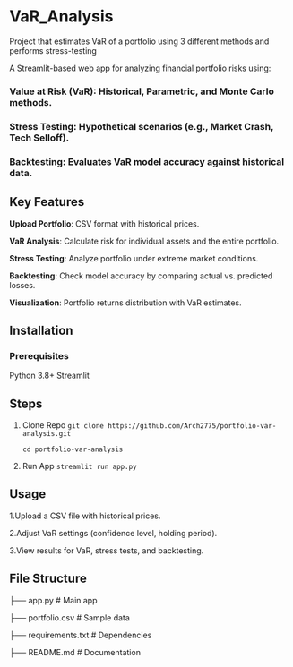 # VaR_Analysis
Project that estimates VaR of a portfolio using 3 different methods and performs stress-testing

A Streamlit-based web app for analyzing financial portfolio risks using:

### Value at Risk (VaR): Historical, Parametric, and Monte Carlo methods.

### Stress Testing: Hypothetical scenarios (e.g., Market Crash, Tech Selloff).

### Backtesting: Evaluates VaR model accuracy against historical data.

## Key Features

**Upload Portfolio**: CSV format with historical prices.

**VaR Analysis**: Calculate risk for individual assets and the entire portfolio.

**Stress Testing**: Analyze portfolio under extreme market conditions.

**Backtesting**: Check model accuracy by comparing actual vs. predicted losses.

**Visualization**: Portfolio returns distribution with VaR estimates.

## Installation

### Prerequisites

Python 3.8+
Streamlit

## Steps

1. Clone Repo
   ```git clone https://github.com/Arch2775/portfolio-var-analysis.git```
   
   ```cd portfolio-var-analysis```

3. Run App
   ```streamlit run app.py```

## Usage

1.Upload a CSV file with historical prices.

2.Adjust VaR settings (confidence level, holding period).

3.View results for VaR, stress tests, and backtesting.

## File Structure

├── app.py               # Main app

├── portfolio.csv        # Sample data

├── requirements.txt     # Dependencies

├── README.md            # Documentation




